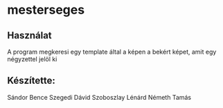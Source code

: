 # mesterseges
## Használat
A program megkeresi egy template által a képen a bekért képet, amit egy négyzettel jelöl ki

## Készítette:
Sándor Bence
Szegedi Dávid
Szoboszlay Lénárd
Németh Tamás
